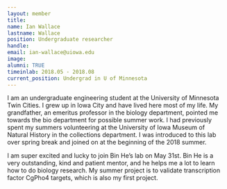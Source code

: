 ```yaml
---
layout: member
title:
name: Ian Wallace
lastname: Wallace
position: Undergraduate researcher
handle:
email: ian-wallace@uiowa.edu
image:
alumni: TRUE
timeinlab: 2018.05 - 2018.08
current_position: Undergrad in U of Minnesota
---
```


I am an undergraduate engineering student at the University of Minnesota Twin Cities. I grew up in Iowa City and have lived here most of my life. My grandfather, an emeritus professor in the biology department, pointed me towards the bio department for possible summer work.  I had previously spent my summers volunteering at the University of Iowa Museum of Natural History in the collections department. I was introduced to this lab over spring break and joined on at the beginning of the 2018 summer.

I am super excited and lucky to join Bin He’s lab on May 31st. Bin He is a very outstanding, kind and patient mentor, and he helps me a lot to learn how to do biology research. My summer project is to validate transcription factor CgPho4 targets, which is also my first project. 
